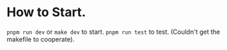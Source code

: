 # How to Start.

`pnpm run dev` or `make dev` to start.
`pnpm run test` to test. (Couldn't get the makefile to cooperate).
